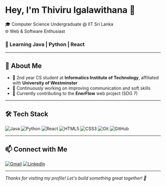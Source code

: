# Hey, I'm Thiviru Igalawithana 👋

🎓 Computer Science Undergraduate @ IIT Sri Lanka  
🌐 Web & Software Enthusiast  

### 🚀 Learning Java | Python | React

---

## 🧠 About Me

- 🏫 2nd year CS student at **Informatics Institute of Technology**, affiliated with **University of Westminster**
- 💬 Continuously working on improving communication and soft skills
- 🌱 Currently contributing to the **EnerFlow** web project (SDG 7)

---

## 🛠 Tech Stack

![Java](https://img.shields.io/badge/Java-ED8B00?style=for-the-badge&logo=java&logoColor=white)
![Python](https://img.shields.io/badge/Python-3670A0?style=for-the-badge&logo=python&logoColor=white)
![React](https://img.shields.io/badge/React-20232a?style=for-the-badge&logo=react&logoColor=61DAFB)
![HTML5](https://img.shields.io/badge/HTML5-E34F26?style=for-the-badge&logo=html5&logoColor=white)
![CSS3](https://img.shields.io/badge/CSS3-1572B6?style=for-the-badge&logo=css3&logoColor=white)
![Git](https://img.shields.io/badge/Git-F05032?style=for-the-badge&logo=git&logoColor=white)
![GitHub](https://img.shields.io/badge/GitHub-181717?style=for-the-badge&logo=github&logoColor=white)

---

## 📫 Connect with Me

[![Gmail](https://img.shields.io/badge/Gmail-D14836?style=flat&logo=gmail&logoColor=white)](mailto:thivirudamsith7715@gmail.com)
[![LinkedIn](https://img.shields.io/badge/LinkedIn-0077B5?style=flat&logo=linkedin&logoColor=white)](https://www.linkedin.com/in/thiviru-igalawithana-47b652349/)

---

_Thanks for visiting my profile! Let's build something great together! 🚀_
